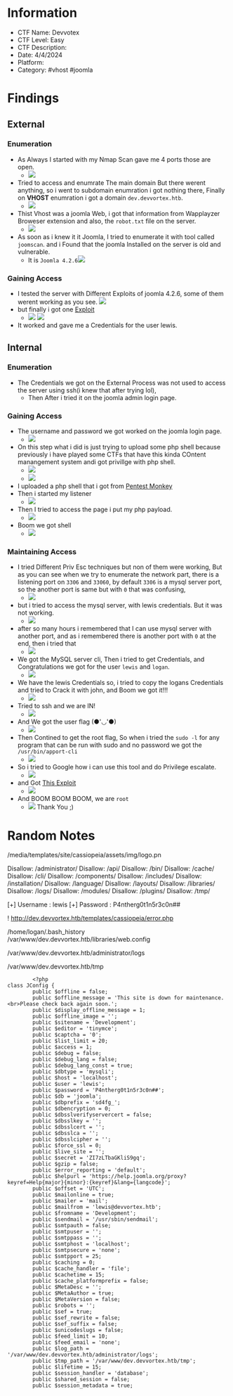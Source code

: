 # Information
- CTF Name: Devvotex
- CTF Level: Easy
- CTF Description: 
- Date: 4/4/2024
- Platform: 
- Category: #vhost #joomla

# Findings

## External
### Enumeration
- As Always I started with my Nmap Scan gave me 4 ports those are open.
	- ![](https://i.imgur.com/ytIIx9g.png)
- Tried to access and enumrate The main domain But there werent anything, so i went to subdomain enumration i got nothing there, Finally on **VHOST** enumration i got a domain `dev.devvortex.htb`.
	- ![](https://i.imgur.com/nXo86Zu.png)
- Thist Vhost was a joomla Web, i got that information from Wapplayzer Broweser extension and also, the `robot.txt` file on the server.
	- ![](https://i.imgur.com/ujRytoE.png)
- As soon as i knew it it Joomla, I tried to enumerate it with tool called `joomscan`. and i Found that the joomla Installed on the server is old and vulnerable.
	- It is `Joomla 4.2.6`![](https://i.imgur.com/LAu717k.png)
### Gaining Access
- I tested the server with Different Exploits of joomla 4.2.6, some of them werent working as you see.
![](https://i.imgur.com/sjT3VNe.png)
- but finally i got one [Exploit](https://github.com/ThatNotEasy/CVE-2023-23752)
	- ![](https://i.imgur.com/GXn48xU.png)
![](https://i.imgur.com/jFZTgGx.png)
- It worked and gave me a Credentials for the user lewis.
## Internal
### Enumeration
- The Credentials we got on the External Process was not used to access the server using ssh(i knew that after trying lol), 
	- Then After i tried it on the joomla admin login page.
### Gaining Access
- The username and password we got worked on the joomla login page.
	- ![](https://i.imgur.com/tyiVTXk.png)
- On this step what i did is just trying to upload some php shell because previously i have played some CTFs that have this kinda COntent manangement system andi got privillge with php shell.
	- ![](https://i.imgur.com/WG0RMtA.png)
	- ![](https://i.imgur.com/LYQ5Dvw.png)
- I uploaded a php shell that i got from [Pentest Monkey](https://github.com/pentestmonkey/php-reverse-shell/blob/master/php-reverse-shell.php)
- Then i started my listener 
	- ![](https://i.imgur.com/Qjny64i.png)
- Then I tried to access the page i put my php payload.
	- ![](https://i.imgur.com/rza48u3.png)
- Boom we got shell
	- ![](https://i.imgur.com/77boUv9.png)
### Maintaining Access
- I tried Different Priv Esc techniques but non of them were working, But as you can see when we try to enumerate the network part, there is a listening port on `3306` and `33060`, by default `3306` is a mysql server port, so the another port is same but with `0` that was confusing,
	- ![](https://i.imgur.com/aWuWW5G.png)
- but i tried to access the mysql server, with lewis credentials. But it was not working.
	- ![](https://i.imgur.com/NJ9mrNR.png)
- after so many hours i remembered that I can use mysql server with another port, and as i remembered there is another port with `0` at the end, then i tried that
	- ![](https://i.imgur.com/gK9Xucy.png)
- We got the MySQL server cli, Then i tried to get Credentials, and Congratulations we got for the user `lewis` and `logan`.
	- ![](https://i.imgur.com/0fRNpl3.png)
- We have the lewis Credentials so, i tried to copy the logans Credentials and tried to Crack it with john, and Boom we got it!!!
	- ![](https://i.imgur.com/9OYivTu.png)
- Tried to ssh and we are IN!
	- ![](https://i.imgur.com/TxwAjbL.png)
- And We got the user flag (●'◡'●)
	- ![](https://i.imgur.com/f1t5LEa.png)
- Then Contined to get the root flag, So when i tried the `sudo -l` for any program that can be run with sudo and no password we got the `/usr/bin/apport-cli`
	- ![](https://i.imgur.com/4BLesk4.png)
- So i tried to Google how i can use this tool and do Privilege escalate.
	- ![](https://i.imgur.com/1Lp5BF9.png)
- and Got [This Exploit](https://diegojoelcondoriquispe.medium.com/cve-2023-1326-poc-c8f2a59d0e00)
	- ![](https://i.imgur.com/mJQprHQ.png)
- And BOOM BOOM BOOM, we are `root`
	- ![](https://i.imgur.com/bnr3Xk2.png)
Thank You ;)



# Random Notes

/media/templates/site/cassiopeia/assets/img/logo.pn

Disallow: /administrator/
Disallow: /api/
Disallow: /bin/
Disallow: /cache/
Disallow: /cli/
Disallow: /components/
Disallow: /includes/
Disallow: /installation/
Disallow: /language/
Disallow: /layouts/
Disallow: /libraries/
Disallow: /logs/
Disallow: /modules/
Disallow: /plugins/
Disallow: /tmp/






[+] Username          : lewis
[+] Password          : P4ntherg0t1n5r3c0n##

!
http://dev.devvortex.htb/templates/cassiopeia/error.php



/home/logan/.bash_history
/var/www/dev.devvortex.htb/libraries/web.config


/var/www/dev.devvortex.htb/administrator/logs

/var/www/dev.devvortex.htb/tmp

```shell
        <?php                                                     
class JConfig {                                          
        public $offline = false;                             
        public $offline_message = 'This site is down for maintenance.<br>Please check back again soon.';                            
        public $display_offline_message = 1;                 
        public $offline_image = '';                     
        public $sitename = 'Development';                  
        public $editor = 'tinymce';                       
        public $captcha = '0';                            
        public $list_limit = 20;                          
        public $access = 1;                             
        public $debug = false;                          
        public $debug_lang = false;                      
        public $debug_lang_const = true;                   
        public $dbtype = 'mysqli';                        
        public $host = 'localhost';                         
        public $user = 'lewis';
        public $password = 'P4ntherg0t1n5r3c0n##';
        public $db = 'joomla';
        public $dbprefix = 'sd4fg_';
        public $dbencryption = 0;
        public $dbsslverifyservercert = false;
        public $dbsslkey = '';
        public $dbsslcert = '';
        public $dbsslca = '';
        public $dbsslcipher = '';
        public $force_ssl = 0;
        public $live_site = '';
        public $secret = 'ZI7zLTbaGKliS9gq';
        public $gzip = false;
        public $error_reporting = 'default';
        public $helpurl = 'https://help.joomla.org/proxy?keyref=Help{major}{minor}:{keyref}&lang={langcode}';
        public $offset = 'UTC';
        public $mailonline = true;
        public $mailer = 'mail';
        public $mailfrom = 'lewis@devvortex.htb';
        public $fromname = 'Development';
        public $sendmail = '/usr/sbin/sendmail';
        public $smtpauth = false;
        public $smtpuser = '';
        public $smtppass = '';
        public $smtphost = 'localhost';
        public $smtpsecure = 'none';
        public $smtpport = 25;
        public $caching = 0;
        public $cache_handler = 'file';
        public $cachetime = 15;
        public $cache_platformprefix = false;
        public $MetaDesc = '';
        public $MetaAuthor = true;
        public $MetaVersion = false;
        public $robots = '';
        public $sef = true;
        public $sef_rewrite = false;
        public $sef_suffix = false;
        public $unicodeslugs = false;
        public $feed_limit = 10;
        public $feed_email = 'none';
        public $log_path = '/var/www/dev.devvortex.htb/administrator/logs';
        public $tmp_path = '/var/www/dev.devvortex.htb/tmp';
        public $lifetime = 15;
        public $session_handler = 'database';
        public $shared_session = false;
        public $session_metadata = true;
```

